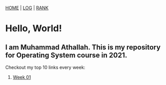 [HOME](.) | [LOG](TXT/mylog.txt) | [RANK](TXT/myrank.txt)

# Hello, World!

## I am Muhammad Athallah. This is my repository for Operating System course in 2021.

Checkout my top 10 links every week:

1. [Week 01](w01.md)
